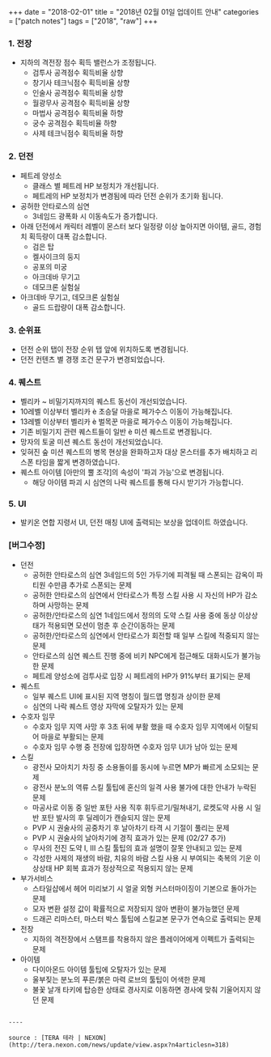 +++
date = "2018-02-01"
title = "2018년 02월 01일 업데이트 안내"
categories = ["patch notes"]
tags = ["2018", "raw"]
+++

### 1. 전장
- 지하의 격전장 점수 획득 밸런스가 조정됩니다.
  - 검투사 공격점수 획득비율 상향
  - 창기사 테크닉점수 획득비율 상향
  - 인술사 공격점수 획득비율 상향
  - 월광무사 공격점수 획득비율 상향
  - 마법사 공격점수 획득비율 하향
  - 궁수 공격점수 획득비율 하향
  - 사제 테크닉점수 획득비율 하향

### 2. 던전
- 페트레 양성소
  - 클래스 별 페트레 HP 보정치가 개선됩니다.
  - 페트레의 HP 보정치가 변경됨에 따라 던전 순위가 초기화 됩니다.
- 공허한 안타로스의 심연
  - 3네임드 광폭화 시 이동속도가 증가합니다.
- 아래 던전에서 캐릭터 레벨이 몬스터 보다 일정량 이상 높아지면 아이템, 골드, 경험치 획득량이 대폭 감소합니다.
  - 검은 탑
  - 켈사이크의 둥지
  - 공포의 미궁
  - 아크데바 무기고
  - 데모크론 실험실
- 아크데바 무기고, 데모크론 실험실
  - 골드 드랍량이 대폭 감소합니다.

### 3. 순위표
- 던전 순위 탭이 전장 순위 탭 앞에 위치하도록 변경됩니다.
- 던전 컨텐츠 별 경쟁 조건 문구가 변경되었습니다.

### 4. 퀘스트
- 벨리카 ~ 비밀기지까지의 퀘스트 동선이 개선되었습니다.
- 10레벨 이상부터 벨리카 è 초승달 마을로 페가수스 이동이 가능해집니다.
- 13레벨 이상부터 벨리카 è 벌목꾼 마을로 페가수스 이동이 가능해집니다.
- 기존 비밀기지 관련 퀘스트들이 일반 è 미션 퀘스트로 변경됩니다.
- 망자의 토굴 미션 퀘스트 동선이 개선되었습니다.
- 잊혀진 숲 미션 퀘스트의 병목 현상을 완화하고자 대상 몬스터를 추가 배치하고 리스폰 타임을 짧게 변경하였습니다.
- 퀘스트 아이템 [아만의 뿔 조각]의 속성이 '파괴 가능'으로 변경됩니다.
  - 해당 아이템 파괴 시 심연의 나락 퀘스트를 통해 다시 받기가 가능합니다.

### 5. UI
- 발키온 연합 지령서 UI, 던전 매칭 UI에 출력되는 보상을 업데이트 하였습니다.

### [버그수정]
- 던전
  - 공허한 안타로스의 심연 3네임드의 5인 가두기에 피격될 때 스폰되는 감옥이 파티원 수만큼 추가로 스폰되는 문제
  - 공허한 안타로스의 심연에서 안타로스가 특정 스킬 사용 시 자신의 HP가 감소하며 사망하는 문제
  - 공허한/안타로스의 심연 1네임드에서 정의의 도약 스킬 사용 중에 동상 이상상태가 적용되면 모션이 멈춘 후 순간이동하는 문제
  - 공허한/안타로스의 심연에서 안타로스가 회전할 때 일부 스킬에 적중되지 않는 문제
  - 안타로스의 심연 퀘스트 진행 중에 비키 NPC에게 접근해도 대화시도가 불가능한 문제
  - 페트레 양성소에 검투사로 입장 시 페트레의 HP가 91%부터 표기되는 문제
- 퀘스트
  - 일부 퀘스트 UI에 표시된 지역 명칭이 월드맵 명칭과 상이한 문제
  - 심연의 나락 퀘스트 영상 자막에 오탈자가 있는 문제
- 수호자 임무
  - 수호자 임무 지역 사망 후 3초 뒤에 부활 했을 때 수호자 임무 지역에서 이탈되어 마을로 부활되는 문제
  - 수호자 임무 수행 중 전장에 입장하면 수호자 임무 UI가 남아 있는 문제
- 스킬
  - 광전사 모아치기 차징 중 소용돌이를 동시에 누르면 MP가 빠르게 소모되는 문제
  - 광전사 분노의 역류 스킬 툴팁에 혼신의 일격 사용 불가에 대한 안내가 누락된 문제
  - 마공사로 이동 중 일반 포탄 사용 직후 휘두르기/밀쳐내기, 로켓도약 사용 시 일반 포탄 발사의 후 딜레이가 캔슬되지 않는 문제
  - PVP 시 권술사의 공중차기 후 날아차기 타격 시 기절이 풀리는 문제
  - PVP 시 권술사의 날아차기에 경직 효과가 있는 문제 (02/27 추가)
  - 무사의 전진 도약 I, III 스킬 툴팁의 효과 설명이 잘못 안내되고 있는 문제
  - 각성한 사제의 재생의 바람, 치유의 바람 스킬 사용 시 부여되는 축복의 기운 이상상태 HP 회복 효과가 정상적으로 적용되지 않는 문제
- 부가서비스
  - 스타일샵에서 헤어 미리보기 시 얼굴 외형 커스터마이징이 기본으로 돌아가는 문제
  - 모자 변환 설정 값이 확률적으로 저장되지 않아 변환이 불가능했던 문제
  - 드래곤 리마스터, 마스터 박스 툴팁에 스킬교본 문구가 연속으로 출력되는 문제
- 전장
  - 지하의 격전장에서 스탬프를 착용하지 않은 플레이어에게 이펙트가 출력되는 문제
- 아이템
  - 다이아몬드 아이템 툴팁에 오탈자가 있는 문제
  - 울부짖는 분노의 푸른/붉은 마력 로브의 툴팁이 어색한 문제
  - 불꽃 날개 타키에 탑승한 상태로 경사지로 이동하면 경사에 맞춰 기울어지지 않던 문제
```

----

source : [TERA 테라 | NEXON](http://tera.nexon.com/news/update/view.aspx?n4articlesn=318)
